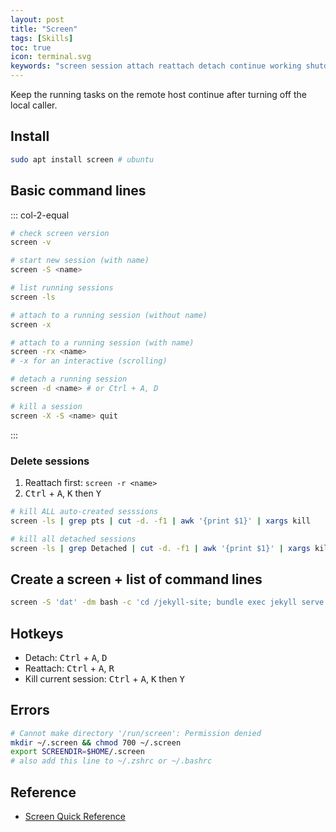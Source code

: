 ```yaml
---
layout: post
title: "Screen"
tags: [Skills]
toc: true
icon: terminal.svg
keywords: "screen session attach reattach detach continue working shutdown computer cheatsheet quick reference cheat sheet remote host interrupt suddenly stop GNU screen terminal multiplexer virtual terminal"
---
```


Keep the running tasks on the remote host continue after turning off the local caller.

## Install

~~~ bash
sudo apt install screen # ubuntu
~~~

## Basic command lines

::: col-2-equal
~~~ bash
# check screen version
screen -v
~~~

~~~ bash
# start new session (with name)
screen -S <name>
~~~

~~~ bash
# list running sessions
screen -ls
~~~

~~~ bash
# attach to a running session (without name)
screen -x
~~~

~~~ bash
# attach to a running session (with name)
screen -rx <name>
# -x for an interactive (scrolling)
~~~

~~~ bash
# detach a running session
screen -d <name> # or Ctrl + A, D
~~~

``` bash
# kill a session
screen -X -S <name> quit
```
:::

### Delete sessions

1. Reattach first: `screen -r <name>`
2. <kbd>Ctrl</kbd> + <kbd>A</kbd>, <kbd>K</kbd> then <kbd>Y</kbd>

``` bash
# kill ALL auto-created sesssions
screen -ls | grep pts | cut -d. -f1 | awk '{print $1}' | xargs kill

# kill all detached sessions
screen -ls | grep Detached | cut -d. -f1 | awk '{print $1}' | xargs kill
```

## Create a screen + list of command lines

``` bash
screen -S 'dat' -dm bash -c 'cd /jekyll-site; bundle exec jekyll serve -I; exec sh'
```

## Hotkeys

- Detach: <kbd>Ctrl</kbd> + <kbd>A</kbd>, <kbd>D</kbd>
- Reattach: <kbd>Ctrl</kbd> + <kbd>A</kbd>, <kbd>R</kbd>
- Kill current session: <kbd>Ctrl</kbd> + <kbd>A</kbd>, <kbd>K</kbd> then <kbd>Y</kbd>

## Errors

``` bash
# Cannot make directory '/run/screen': Permission denied
mkdir ~/.screen && chmod 700 ~/.screen
export SCREENDIR=$HOME/.screen
# also add this line to ~/.zshrc or ~/.bashrc
```

## Reference

- [Screen Quick Reference](https://gist.github.com/jctosta/af918e1618682638aa82)

